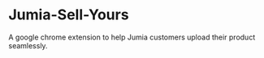 # Jumia-Sell-Yours
A google chrome extension to help Jumia customers upload their product seamlessly. 
